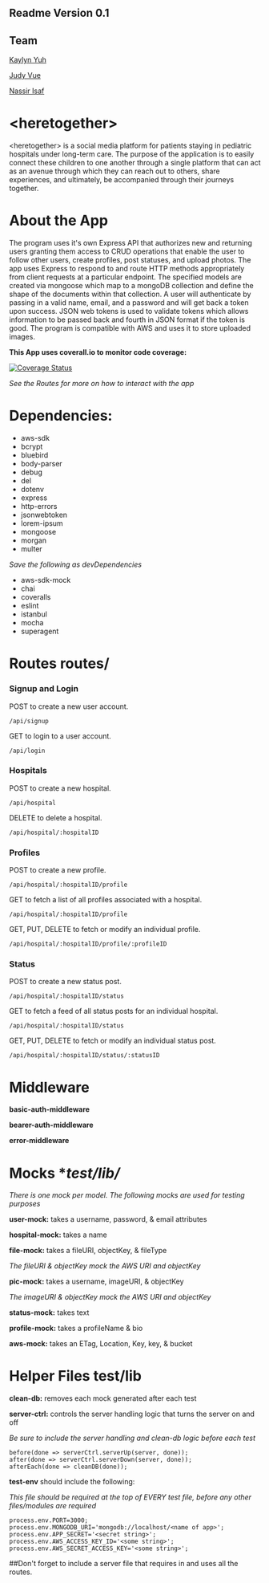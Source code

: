 ## Readme Version 0.1

## Team

[Kaylyn Yuh](https://github.com/kaylynyuh)

[Judy Vue](https://github.com/JudyVue)

[Nassir Isaf](https://github.com/njisaf)

# \<heretogether\>

\<heretogether\> is a social media platform for patients staying in pediatric hospitals under long-term care. The purpose of the application is to easily connect these children to one another through a single platform that can act as an avenue through which they can reach out to others, share experiences, and ultimately, be accompanied through their journeys together.

# About the App

The program uses it's own Express API that authorizes new and returning users granting them access to CRUD operations that enable the user to follow other users, create profiles, post statuses, and upload photos. The app uses Express to respond to and route HTTP methods appropriately from client requests at a particular endpoint. The specified models are created via mongoose which map to a mongoDB collection and define the shape of the documents within that collection. A user will authenticate by passing in a valid name, email, and a password and will get back a token upon success. JSON web tokens is used to validate tokens which allows information to be passed back and fourth in JSON format if the token is good. The program is compatible with AWS and uses it to store uploaded images.

**This App uses coverall.io to monitor code coverage:**

[![Coverage Status](https://coveralls.io/repos/github/kaylynyuh/401-mid-quarter-project/badge.svg?branch=staging-branch)](https://coveralls.io/github/kaylynyuh/401-mid-quarter-project?branch=staging-branch)

*See the Routes for more on how to interact with the app*

# Dependencies:

* aws-sdk
* bcrypt
* bluebird
* body-parser
* debug
* del
* dotenv
* express
* http-errors
* jsonwebtoken
* lorem-ipsum
* mongoose
* morgan
* multer

*Save the following as devDependencies*

* aws-sdk-mock
* chai
* coveralls
* eslint
* istanbul
* mocha
* superagent


# Routes **routes/**

### Signup and Login

POST to create a new user account.
```
/api/signup
```

GET to login to a user account.
```
/api/login
```

### Hospitals

POST to create a new hospital.
```
/api/hospital
```

DELETE to delete a hospital.
```
/api/hospital/:hospitalID
```


### Profiles

POST to create a new profile.
```
/api/hospital/:hospitalID/profile
```

GET to fetch a list of all profiles associated with a hospital.
```
/api/hospital/:hospitalID/profile
```

GET, PUT, DELETE to fetch or modify an individual profile.
```
/api/hospital/:hospitalID/profile/:profileID
```

### Status

POST to create a new status post.
```
/api/hospital/:hospitalID/status
```

GET to fetch a feed of all status posts for an individual hospital.
```
/api/hospital/:hospitalID/status
```

GET, PUT, DELETE to fetch or modify an individual status post.
```
/api/hospital/:hospitalID/status/:statusID
```

# Middleware

**basic-auth-middleware**

**bearer-auth-middleware**

**error-middleware**


# Mocks **test/lib/*

*There is one mock per model. The following mocks are used for testing purposes*

**user-mock:** takes a username, password, & email attributes

**hospital-mock:** takes a name

**file-mock:** takes a fileURI, objectKey, & fileType

*The fileURI & objectKey mock the AWS URI and objectKey*

**pic-mock:** takes a username, imageURI, & objectKey

*The imageURI & objectKey mock the AWS URI and objectKey*

**status-mock:** takes text

**profile-mock:** takes a profileName & bio

**aws-mock:** takes an ETag, Location, Key, key, & bucket

# Helper Files **test/lib**

**clean-db:** removes each mock generated after each test

**server-ctrl:** controls the server handling logic that turns the server on and off

*Be sure to include the server handling and clean-db logic before each test*

```
before(done => serverCtrl.serverUp(server, done));
after(done => serverCtrl.serverDown(server, done));
afterEach(done => cleanDB(done));
```

**test-env** should include the following:

*This file should be required at the top of EVERY test file, before any other files/modules are required*

```
process.env.PORT=3000;
process.env.MONGODB_URI='mongodb://localhost/<name of app>';
process.env.APP_SECRET='<secret string>';
process.env.AWS_ACCESS_KEY_ID='<some string>';
process.env.AWS_SECRET_ACCESS_KEY='<some string>';
```

##Don't forget to include a server file that requires in and uses all the routes.
